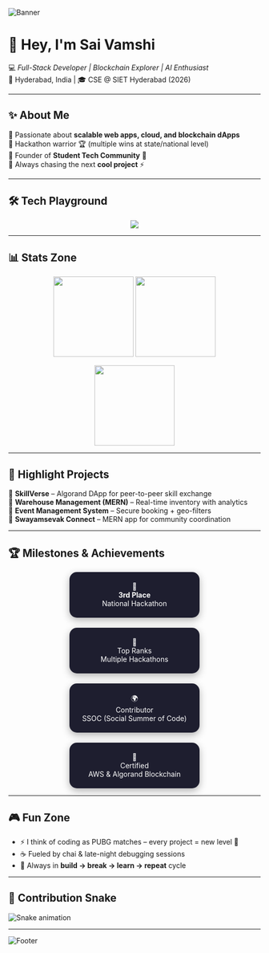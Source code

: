 <!-- Profile Banner -->
![Banner](https://capsule-render.vercel.app/api?type=waving&color=0:FF5733,100:900C3F&height=200&section=header&text=Palamuri%20Sai%20Vamshi%20🚀&fontSize=35&fontColor=ffffff&animation=fadeIn&fontAlignY=35)

# 👋 Hey, I'm Sai Vamshi  

💻 *Full-Stack Developer | Blockchain Explorer | AI Enthusiast*  
📍 Hyderabad, India | 🎓 CSE @ SIET Hyderabad (2026)  

---

## ✨ About Me  
🔹 Passionate about **scalable web apps, cloud, and blockchain dApps**  
🔹 Hackathon warrior 🏆 (multiple wins at state/national level)  
🔹 Founder of **Student Tech Community** 🚀  
🔹 Always chasing the next **cool project** ⚡  

---

## 🛠️ Tech Playground  
<p align="center">
  <img src="https://skillicons.dev/icons?i=js,react,nodejs,express,mongodb,nextjs,java,python,c,php,angular,bootstrap,html,css,mysql,aws,firebase,git,github" />
</p>

---

## 📊 Stats Zone  
<p align="center">
  <img src="https://github-readme-stats.vercel.app/api?username=palamurisaivamshi&show_icons=true&theme=tokyonight" height="160"/>
  <img src="https://github-readme-streak-stats.herokuapp.com/?user=palamurisaivamshi&theme=tokyonight" height="160"/>
</p>

<p align="center">
  <img src="https://github-readme-stats.vercel.app/api/top-langs/?username=palamurisaivamshi&layout=compact&theme=tokyonight" height="160"/>
</p>

---

## 🚀 Highlight Projects  
🔹 **SkillVerse** – Algorand DApp for peer-to-peer skill exchange  
🔹 **Warehouse Management (MERN)** – Real-time inventory with analytics  
🔹 **Event Management System** – Secure booking + geo-filters  
🔹 **Swayamsevak Connect** – MERN app for community coordination  

---

## 🏆 Milestones & Achievements  
<div align="center" style="display:flex; gap:20px; flex-wrap:wrap; justify-content:center;"> <div style="background:#1E1E2F; color:#fff; padding:20px; border-radius:15px; width:220px; text-align:center; box-shadow:0 5px 15px rgba(0,0,0,0.3);"> 🥉<br> <b>3rd Place</b><br> National Hackathon </div> <div style="background:#1E1E2F; color:#fff; padding:20px; border-radius:15px; width:220px; text-align:center; box-shadow:0 5px 15px rgba(0,0,0,0.3);"> 🏅<br> Top Ranks<br> Multiple Hackathons </div> <div style="background:#1E1E2F; color:#fff; padding:20px; border-radius:15px; width:220px; text-align:center; box-shadow:0 5px 15px rgba(0,0,0,0.3);"> 🌍<br> Contributor<br> SSOC (Social Summer of Code) </div> <div style="background:#1E1E2F; color:#fff; padding:20px; border-radius:15px; width:220px; text-align:center; box-shadow:0 5px 15px rgba(0,0,0,0.3);"> 📜<br> Certified<br> AWS & Algorand Blockchain </div> </div>

---

## 🎮 Fun Zone  
- ⚡ I think of coding as PUBG matches – every project = new level 🎯  
- ☕ Fueled by chai & late-night debugging sessions  
- 🌱 Always in **build → break → learn → repeat** cycle  

---

## 🐍 Contribution Snake  
![Snake animation](https://raw.githubusercontent.com/palamurisaivamshi/palamurisaivamshi/output/github-contribution-grid-snake.svg)

---

<!-- Footer Banner -->
![Footer](https://capsule-render.vercel.app/api?type=waving&color=0:900C3F,100:FF5733&height=120&section=footer)
